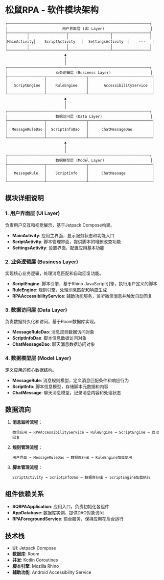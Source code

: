 # 松鼠RPA - 软件模块架构

```
┌─────────────────────────────────────────────────────────────────┐
│                         用户界面层 (UI Layer)                     │
├─────────┬─────────────────┬───────────────────┬─────────────────┤
│         │                 │                   │                 │
│MainActivity│    ScriptActivity   │  SettingsActivity  │    ···   │
│         │                 │                   │                 │
└─────────┴─────────────────┴───────────────────┴─────────────────┘
                           ▲
                           │
                           │
┌─────────────────────────────────────────────────────────────────┐
│                      业务逻辑层 (Business Layer)                  │
├─────────────────┬──────────────────┬─────────────────────────────┤
│                 │                  │                             │
│   ScriptEngine  │    RuleEngine    │       AccessibilityService  │
│                 │                  │                             │
└─────────────────┴──────────────────┴─────────────────────────────┘
                           ▲
                           │
                           │
┌─────────────────────────────────────────────────────────────────┐
│                      数据访问层 (Data Layer)                      │
├─────────────────┬──────────────────┬─────────────────────────────┤
│                 │                  │                             │
│  MessageRuleDao │  ScriptInfoDao   │      ChatMessageDao         │
│                 │                  │                             │
└─────────────────┴──────────────────┴─────────────────────────────┘
                           ▲
                           │
                           │
┌─────────────────────────────────────────────────────────────────┐
│                      数据模型层 (Model Layer)                     │
├─────────────────┬──────────────────┬─────────────────────────────┤
│                 │                  │                             │
│   MessageRule   │    ScriptInfo    │      ChatMessage            │
│                 │                  │                             │
└─────────────────┴──────────────────┴─────────────────────────────┘
```

## 模块详细说明

### 1. 用户界面层 (UI Layer)
负责用户交互和视觉展示，基于Jetpack Compose构建。

- **MainActivity**: 应用主界面，显示服务状态和功能入口
- **ScriptActivity**: 脚本管理界面，提供脚本的增删改查功能
- **SettingsActivity**: 设置界面，配置应用基本功能

### 2. 业务逻辑层 (Business Layer)
实现核心业务逻辑，处理消息匹配和自动回复功能。

- **ScriptEngine**: 脚本引擎，基于Rhino JavaScript引擎，执行用户定义的脚本
- **RuleEngine**: 规则引擎，处理消息匹配和响应生成
- **RPAAccessibilityService**: 辅助功能服务，监听微信消息并触发自动回复

### 3. 数据访问层 (Data Layer)
负责数据持久化和访问，基于Room数据库实现。

- **MessageRuleDao**: 消息规则数据访问对象
- **ScriptInfoDao**: 脚本信息数据访问对象
- **ChatMessageDao**: 聊天消息数据访问对象

### 4. 数据模型层 (Model Layer)
定义应用的核心数据结构。

- **MessageRule**: 消息规则模型，定义消息匹配条件和响应行为
- **ScriptInfo**: 脚本信息模型，存储脚本元数据和内容
- **ChatMessage**: 聊天消息模型，记录消息内容和处理状态

## 数据流向

1. **消息监听流程**：
   ```
   微信应用 → RPAAccessibilityService → RuleEngine → ScriptEngine → 自动回复
   ```

2. **规则管理流程**：
   ```
   用户界面 → MessageRuleDao → 数据库存储 → RuleEngine加载使用
   ```

3. **脚本管理流程**：
   ```
   ScriptActivity → ScriptInfoDao → 数据库存储 → ScriptEngine加载执行
   ```

## 组件依赖关系

- **SQRPAApplication**: 应用入口，负责初始化各组件
- **AppDatabase**: 数据库实例，提供DAO对象访问
- **RPAForegroundService**: 前台服务，保持应用在后台运行

## 技术栈

- **UI**: Jetpack Compose
- **数据库**: Room
- **并发**: Kotlin Coroutines
- **脚本引擎**: Mozilla Rhino
- **辅助功能**: Android Accessibility Service 